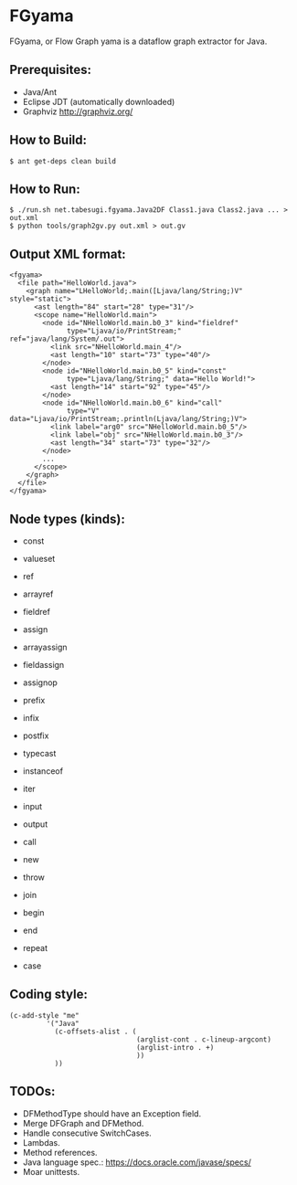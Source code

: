 # FGyama

FGyama, or Flow Graph yama is a dataflow graph extractor for Java.

Prerequisites:
--------------

  * Java/Ant
  * Eclipse JDT (automatically downloaded)
  * Graphviz http://graphviz.org/

How to Build:
-------------

    $ ant get-deps clean build

How to Run:
-----------

    $ ./run.sh net.tabesugi.fgyama.Java2DF Class1.java Class2.java ... > out.xml
    $ python tools/graph2gv.py out.xml > out.gv

Output XML format:
------------------

    <fgyama>
      <file path="HelloWorld.java">
        <graph name="LHelloWorld;.main([Ljava/lang/String;)V" style="static">
          <ast length="84" start="28" type="31"/>
          <scope name="HelloWorld.main">
            <node id="NHelloWorld.main.b0_3" kind="fieldref"
                  type="Ljava/io/PrintStream;" ref="java/lang/System/.out">
              <link src="NHelloWorld.main_4"/>
              <ast length="10" start="73" type="40"/>
            </node>
            <node id="NHelloWorld.main.b0_5" kind="const"
                  type="Ljava/lang/String;" data="Hello World!">
              <ast length="14" start="92" type="45"/>
            </node>
            <node id="NHelloWorld.main.b0_6" kind="call"
                  type="V" data="Ljava/io/PrintStream;.println(Ljava/lang/String;)V">
              <link label="arg0" src="NHelloWorld.main.b0_5"/>
              <link label="obj" src="NHelloWorld.main.b0_3"/>
              <ast length="34" start="73" type="32"/>
            </node>
            ...
          </scope>
        </graph>
      </file>
    </fgyama>

Node types (kinds):
-------------------

  * const
  * valueset
  * ref
  * arrayref
  * fieldref
  * assign
  * arrayassign
  * fieldassign
  * assignop
  * prefix
  * infix
  * postfix
  * typecast
  * instanceof
  * iter

  * input
  * output
  * call
  * new
  * throw

  * join
  * begin
  * end
  * repeat
  * case

Coding style:
-------------
    (c-add-style "me"
             '("Java"
               (c-offsets-alist . (
                                   (arglist-cont . c-lineup-argcont)
                                   (arglist-intro . +)
                                   ))
               ))

TODOs:
------
  * DFMethodType should have an Exception field.
  * Merge DFGraph and DFMethod.
  * Handle consecutive SwitchCases.
  * Lambdas.
  * Method references.
  * Java language spec.: https://docs.oracle.com/javase/specs/
  * Moar unittests.
